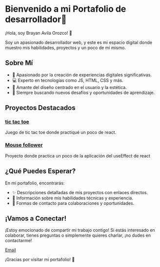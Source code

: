 # Bienvenido a mi Portafolio de desarrollador🚀

¡Hola, soy Brayan Avila Orozco! 👋

Soy un apasionado desarrollador web, y este es mi espacio digital donde muestro mis habilidades, proyectos y un poco de mí mismo.

## Sobre Mí

- 🌟 Apasionado por la creación de experiencias digitales significativas.
- 💻 Experto en tecnologías como JS, HTML, CSS y más.
- 🎨 Amante del diseño centrado en el usuario y la estética.
- 🚀 Siempre buscando nuevos desafíos y oportunidades de aprendizaje.

## Proyectos Destacados

### [tic tac toe](https://github.com/brayanavila14/React/tree/main/projects/01-tic-tac-toe)

Juego de tic tac toe donde practiqué un poco de react.

### [Mouse follower](https://github.com/brayanavila14/React/tree/main/projects/02-mouse-follower)

Proyecto donde practica un poco de la aplicación del useEffect de react

## ¿Qué Puedes Esperar?

En mi portafolio, encontrarás:

- ✨ Descripciones detalladas de mis proyectos con enlaces directos.
- 📄 Información sobre mis habilidades técnicas y experiencia.
- 💌 Formas de contacto para colaboraciones y oportunidades.

## ¡Vamos a Conectar!

¡Estoy emocionado de compartir mi trabajo contigo! Si estás interesado en colaborar, tienes preguntas o simplemente quieres charlar, ¡no dudes en contactarme!

[Email](mailto:brayandavidavilaorozco@gmail.com)

¡Gracias por visitar mi portafolio! 🙌
